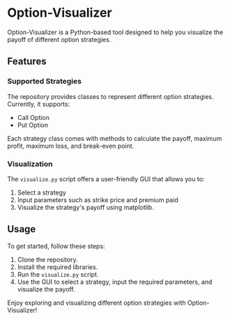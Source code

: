 # Option-Visualizer

Option-Visualizer is a Python-based tool designed to help you visualize the payoff of different option strategies.

## Features

### Supported Strategies
The repository provides classes to represent different option strategies. Currently, it supports:

- Call Option
- Put Option

Each strategy class comes with methods to calculate the payoff, maximum profit, maximum loss, and break-even point.

### Visualization
The `visualize.py` script offers a user-friendly GUI that allows you to:

1. Select a strategy
2. Input parameters such as strike price and premium paid
3. Visualize the strategy's payoff using matplotlib.

## Usage

To get started, follow these steps:

1. Clone the repository.
2. Install the required libraries.
3. Run the `visualize.py` script.
4. Use the GUI to select a strategy, input the required parameters, and visualize the payoff.

Enjoy exploring and visualizing different option strategies with Option-Visualizer!
